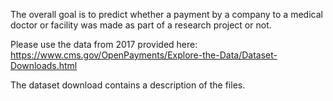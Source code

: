 The overall goal is to predict whether a payment by a company to a medical doctor or facility was made as part of a research project or not.

Please use the data from 2017 provided here: https://www.cms.gov/OpenPayments/Explore-the-Data/Dataset-Downloads.html

The dataset download contains a description of the files.
